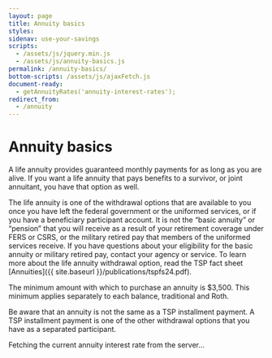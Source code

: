 ```yaml
---
layout: page
title: Annuity basics
styles:
sidenav: use-your-savings
scripts:
  - /assets/js/jquery.min.js
  - /assets/js/annuity-basics.js
permalink: /annuity-basics/
bottom-scripts: /assets/js/ajaxFetch.js
document-ready:
  - getAnnuityRates('annuity-interest-rates');
redirect_from:
  - /annuity
---
```


# Annuity basics

A life annuity provides guaranteed monthly payments for as long as you are alive. If you want a life annuity that pays benefits to a survivor, or joint annuitant, you have that option as well.

The life annuity is one of the withdrawal options that are available to you once you have left the federal government or the uniformed services, or if you have a beneficiary participant account. It is not the “basic annuity” or “pension” that you will receive as a result of your retirement coverage under FERS or CSRS, or the military retired pay that members of the uniformed services receive. If you have questions about your eligibility for the basic annuity or military retired pay, contact your agency or service. To learn more about the life annuity withdrawal option, read the TSP fact sheet [Annuities]({{ site.baseurl }}/publications/tspfs24.pdf).

The minimum amount with which to purchase an annuity is $3,500. This minimum applies separately to each balance, traditional and Roth.

Be aware that an annuity is not the same as a TSP installment payment. A TSP installment payment is one of the other withdrawal options that you have as a separated participant.

<span id="annuity-interest-rates">
  Fetching the current annuity interest rate from the server...
</span>

<!-- CONTENT END -->

